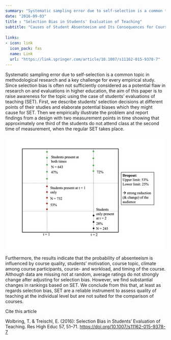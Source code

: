 ```yaml
---
summary: "Systematic sampling error due to self-selection is a common topic in methodological research and a key challenge for every empirical study. Since selection bias is often not sufficiently considered as a potential flaw in research on and evaluations in higher education, the aim of this paper is to raise awareness for the topic using the case of students’ evaluations of teaching (SET). First, we ..."
date: "2016-09-03"
title : "Selection Bias in Students' Evaluation of Teaching"
subtitle: "Causes of Student Absenteeism and Its Consequences for Course Ratings and Rankings"

links:
- icon: link
  icon_pack: fas
  name: Link
  url: "https://link.springer.com/article/10.1007/s11162-015-9378-7"
---
```





Systematic sampling error due to self-selection is a common topic in methodological research and a key challenge for every empirical study. Since selection bias is often not sufficiently considered as a potential flaw in research on and evaluations in higher education, the aim of this paper is to raise awareness for the topic using the case of students’ evaluations of teaching (SET). First, we describe students’ selection decisions at different points of their studies and elaborate potential biases which they might cause for SET. Then we empirically illustrate the problem and report findings from a design with two measurement points in time showing that approximately one third of the students do not attend class at the second time of measurement, when the regular SET takes place. 

![Study design](featured-hex.png)


Furthermore, the results indicate that the probability of absenteeism is influenced by course quality, students’ motivation, course topic, climate among course participants, course- and workload, and timing of the course. Although data are missing not at random, average ratings do not strongly change after adjusting for selection bias. However, we find substantial changes in rankings based on SET. We conclude from this that, at least as regards selection bias, SET are a reliable instrument to assess quality of teaching at the individual level but are not suited for the comparison of courses.

Cite this article

Wolbring, T. & Treischl, E. (2016): Selection Bias in Students’ Evaluation of Teaching. Res High Educ 57, 51–71. https://doi.org/10.1007/s11162-015-9378-7
